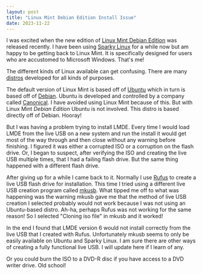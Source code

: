 ```yaml
---
layout: post
title: "Linux Mint Debian Edition Install Issue"
date: 2023-11-22
---
```


I was excited when the new edition of [Linux Mint Debian Edition](https://www.linuxmint.com/download_lmde.php) was released recently. I have been using [Sparky Linux](https://en.wikipedia.org/wiki/SparkyLinux) for a while now but am happy to be getting back to Linux Mint. It is specifically designed for users who are accustomed to Microsoft Windows. That's me!

The different kinds of Linux available can get confusing. There are many [distros](https://en.wikipedia.org/wiki/Linux_distribution) developed for all kinds of purposes.

The default version of Linux Mint is based off of [Ubuntu](https://en.wikipedia.org/wiki/Ubuntu) which in turn is based off of [Debian](https://en.wikipedia.org/wiki/Debian). Ubuntu is developed and controlled by a company called [Canonical](https://en.wikipedia.org/wiki/Canonical_(company)). I have avoided using Linux Mint because of this. But with Linux Mint *Debian Edition* Ubuntu is not involved. This distro is based directly off of Debian. Hooray!

But I was having a problem trying to install LMDE. Every time I would load LMDE from the live USB on a new system and run the install it would get most of the way through and then close without any warning before finishing. I figured it was either a corrupted ISO or a corruption on the flash drive. Or, I began to suspect, after verifying the ISO and creating the live USB multiple times, that I had a failing flash drive. But the same thing happened with a different flash drive.

After giving up for a while I came back to it. Normally I use [Rufus](https://rufus.ie/en/) to create a live USB flash drive for installation. This time I tried using a different live USB creation program called [mkusb](https://help.ubuntu.com/community/mkusb). What tipped me off to what was happening was the warning mkusb gave me that the method of live USB creation I selected probably would not work because I was not using an Ubuntu-based distro. Ah-ha, perhaps Rufus was not working for the same reason! So I selected "Cloning iso file" in mkusb and it worked!

In the end I found that LMDE version 6 would not install correctly from the live USB that I created with Rufus. Unfortunately mkusb seems to only be easily available on Ubuntu and Sparky Linux. I am sure there are other ways of creating a fully functional live USB. I will update here if I learn of any.

Or you could burn the ISO to a DVD-R disc if you have access to a DVD writer drive. Old school!

